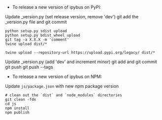 - To release a new version of ipybus on PyPI:

Update _version.py (set release version, remove 'dev')
git add the _version.py file and git commit
```
python setup.py sdist upload
python setup.py bdist_wheel upload
git tag -a X.X.X -m 'comment'
twine upload dist/*

twine upload --repository-url https://upload.pypi.org/legacy/ dist/*
```
Update _version.py (add 'dev' and increment minor)
git add and git commit
git push
git push --tags

- To release a new version of ipybus on NPM:

Update `js/package.json` with new npm package version

```
# clean out the `dist` and `node_modules` directories
git clean -fdx
cd js
npm install
npm publish
```